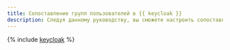 ```yaml
---
title: Сопоставление групп пользователей в {{ keycloak }}
description: Следуя данному руководству, вы сможете настроить сопоставление групп пользователей в {{ keycloak }}.
---
```


{% include [keycloak](../../_tutorials/security/keycloak.md) %}